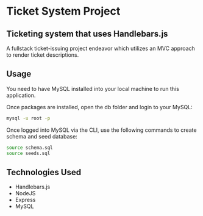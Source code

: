 # Ticket System Project

## Ticketing system that uses Handlebars.js


A fullstack ticket-issuing project endeavor which utilizes an MVC approach to render ticket descriptions. 

## Usage

You need to have MySQL installed into your local machine to run this application.

Once packages are installed, open the db folder and login to your MySQL:
```bash
mysql -u root -p
```
Once logged into MySQL via the CLI, use the following commands to create schema and seed database:
```bash
source schema.sql
source seeds.sql
```


## Technologies Used

* Handlebars.js
* NodeJS
* Express
* MySQL